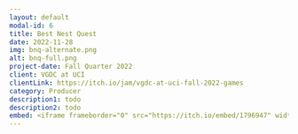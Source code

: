 ```yaml
---
layout: default
modal-id: 6
title: Best Nest Quest
date: 2022-11-28
img: bnq-alternate.png
alt: bnq-full.png
project-date: Fall Quarter 2022
client: VGDC at UCI
clientLink: https://itch.io/jam/vgdc-at-uci-fall-2022-games
category: Producer
description1: todo
description2: todo
embed: <iframe frameborder="0" src="https://itch.io/embed/1796947" width="208" height="167"><a href="https://aizin.itch.io/best-nest-quest">Best Nest Quest by Aizin, El Estebann, cupcakebox, KohakuHero, Christian Pena</a></iframe>
---
```

